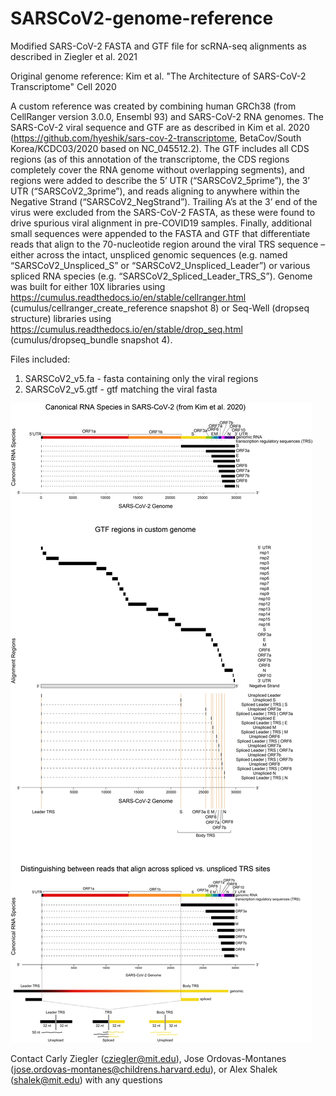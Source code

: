 # SARSCoV2-genome-reference

Modified SARS-CoV-2 FASTA and GTF file for scRNA-seq alignments as described in Ziegler et al. 2021

Original genome reference: Kim et al. "The Architecture of SARS-CoV-2 Transcriptome" Cell 2020

A custom reference was created by combining human GRCh38 (from CellRanger version 3.0.0, Ensembl 93) and SARS-CoV-2 RNA genomes. The SARS-CoV-2 viral sequence and GTF are as described in Kim et al. 2020 (https://github.com/hyeshik/sars-cov-2-transcriptome, BetaCov/South Korea/KCDC03/2020 based on NC_045512.2). The GTF includes all CDS regions (as of this annotation of the transcriptome, the CDS regions completely cover the RNA genome without overlapping segments), and regions were added to describe the 5’ UTR (“SARSCoV2_5prime”), the 3’ UTR (“SARSCoV2_3prime”), and reads aligning to anywhere within the Negative Strand (“SARSCoV2_NegStrand”). Trailing A’s at the 3’ end of the virus were excluded from the SARS-CoV-2 FASTA, as these were found to drive spurious viral alignment in pre-COVID19 samples. Finally, additional small sequences were appended to the FASTA and GTF that differentiate reads that align to the 70-nucleotide region around the viral TRS sequence – either across the intact, unspliced genomic sequences (e.g. named “SARSCoV2_Unspliced_S” or “SARSCoV2_Unspliced_Leader”) or various spliced RNA species (e.g. “SARSCoV2_Spliced_Leader_TRS_S”). Genome was built for either 10X libraries using https://cumulus.readthedocs.io/en/stable/cellranger.html (cumulus/cellranger_create_reference snapshot 8) or Seq-Well (dropseq structure) libraries using https://cumulus.readthedocs.io/en/stable/drop_seq.html (cumulus/dropseq_bundle snapshot 4).


Files included:

1. SARSCoV2_v5.fa - fasta containing only the viral regions
2. SARSCoV2_v5.gtf - gtf matching the viral fasta

![](https://github.com/ShalekLab/SARSCoV2-genome-reference/blob/main/Github_Genome_SARSCoV2_Schematic.png)

Contact Carly Ziegler (cziegler@mit.edu), Jose Ordovas-Montanes (jose.ordovas-montanes@childrens.harvard.edu), or Alex Shalek (shalek@mit.edu) with any questions
